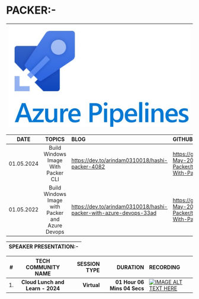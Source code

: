 # PACKER:-

| <img src="../Images/03-Azure-Pipelines.jpg" alt="Azure-Pipelines"> |
| --------- |

| __DATE__ | __TOPICS__ | __BLOG__ | __GITHUB__ |
| --------- |:---------:|:-------|:-------|
| 01.05.2024 | Build Windows Image With Packer CLI | https://dev.to/arindam0310018/hashi-packer-4082 | https://github.com/arindam0310018/01-May-2024-DevOps__Hashi-Packer/tree/main/01-Build-Win-Image-With-Packer-CLI |
| 01.05.2022 | Build Windows Image with Packer and Azure Devops | https://dev.to/arindam0310018/hashi-packer-with-azure-devops-33ad | https://github.com/arindam0310018/01-May-2024-DevOps__Hashi-Packer/tree/main/02-Build-Win-Image-With-Packer-And-Devops |

| SPEAKER PRESENTATION:- |
| --------- |

| __#__ | __TECH COMMUNITY NAME__ | __SESSION TYPE__ | __DURATION__ | __RECORDING__ |
| --------- |:---------:| -------:| -------:|:-------|
| 1. | __Cloud Lunch and Learn - 2024__ | __Virtual__ | __01 Hour 06 Mins 04 Secs__ | [![IMAGE ALT TEXT HERE](https://img.youtube.com/vi/67pfa4gyBlk/0.jpg)](https://www.youtube.com/watch?v=67pfa4gyBlk&t=1834s) |

